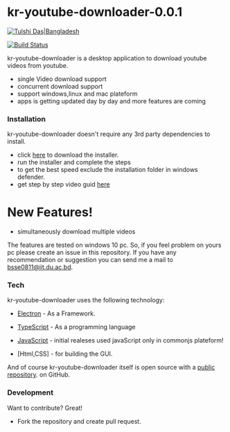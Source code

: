 # kr-youtube-downloader-0.0.1

[![Tulshi Das|Bangladesh](https://raw.githubusercontent.com/TulshiDas39/kr-youtube-downloader/master/icon.ico)](https://github.com/TulshiDas39/kr-youtube-downloader)

[![Build Status](https://travis-ci.org/joemccann/dillinger.svg?branch=master)](https://travis-ci.org/joemccann/dillinger)

kr-youtube-downloader is a desktop application to download youtube videos from youtube.

  - single Video download support
  - concurrent download support
  - support windows,linux and mac plateform
  - apps is getting updated day by day and more features are coming
  
### Installation

kr-youtube-downloader doesn't require any 3rd party dependencies to install.
 - click [here](https://github.com/TulshiDas39/kr-youtube-downloader/releases/download/v0.0.5/kr-youtube-downloader.Setup.0.0.5.exe) to download the installer.
 - run the installer and complete the steps
 - to get the best speed exclude the installation folder in windows defender.
 - get step by step video guid [here](https://www.youtube.com/watch?v=ZRD9thyD48A)
 

# New Features!

  - simultaneously download multiple videos

The features are tested on windows 10 pc. So, if you feel problem on yours pc please create an issue in this repository. If you have any recommendation or suggestion you can send me a mail to bsse0811@iit.du.ac.bd.

### Tech

kr-youtube-downloader uses the following technology:
* [Electron](https://electronjs.org/) - As a Framework.
* [TypeScript](https://www.typescriptlang.org/index.html) - As a programming language
* [JavaScript](https://developer.mozilla.org/en-US/docs/Web/JavaScript) - initial realeses used javaScript only in commonjs plateform!

* [Html,CSS] - for building the GUI.


And of course kr-youtube-downloader itself is open source with a [public repository](https://github.com/TulshiDas39/kr-youtube-downloader).
 on GitHub.


### Development

Want to contribute? Great!

 - Fork the repository and create pull request.
